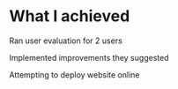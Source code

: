 # What I achieved

Ran user evaluation for 2 users

Implemented improvements they suggested

Attempting to deploy website online
